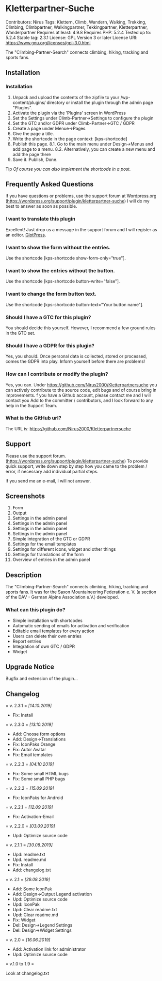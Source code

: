 # Kletterpartner-Suche
Contributors: Nirus
Tags: Klettern, Climb, Wandern, Walking, Trekking, Climbing, Climbpartner, Walkingpartner, Tekkingpartner, Kletterpartner, Wanderpartner
Requires at least: 4.9.8
Requires PHP: 5.2.4
Tested up to: 5.2.4
Stable tag: 2.3.1
License: GPL Version 3 or later
License URI: https://www.gnu.org/licenses/gpl-3.0.html

The "Climbing-Partner-Search" connects climbing, hiking, tracking and sports fans.

## Installation

### Installation
1. Unpack and upload the contents of the zipfile to your /wp-content/plugins/ directory or install the plugin through the admin page "Plugins".
2. Activate the plugin via the 'Plugins' screen in WordPress
3. Set the Settings under  Climb-Partner->Settings to configure the plugin
3. Set the GTC and/or GDPR under Climb-Partner->GTC / GDPR
4. Create a page under Menue->Pages
5. Give the page a title.
6. Write the shortcode in the page context: [kps-shortcode]
7. Publish this page.
8.1. Go to the main menu under Design->Menus and add page to a menu.
8.2. Alternatively, you can create a new menu and add the page there
8. Save it. Publish, Done.

 Tip
*Of course you can also implement the shortcode in a post.*


## Frequently Asked Questions

If you have questions or problems, use the support forum at Wordpress.org
(https://wordpress.org/support/plugin/kletterpartner-suche)
I will do my best to answer as soon as possible.

### I want to translate this plugin

Excellent! Just drop us a message in the support forum and I will
register as an editor.
[GlotPress](https://translate.wordpress.org/projects/wp-plugins/kletterpartner-suche).

### I want to show the form without the entries.

Use the shortcode [kps-shortcode show-form-only="true"].

### I want to show the entries without the button.

Use the shortcode [kps-shortcode button-write="false"].

### I want to change the form button text.

Use the shortcode [kps-shortcode button-text="Your button name"].

### Should I have a GTC for this plugin?

You should decide this yourself.
However, I recommend a few ground rules in the GTC
set.

### Should I have a GDPR for this plugin?

Yes, you should.
Once personal data is collected, stored or processed,
comes the GDPR into play. Inform yourself before there are problems!

### How can I contribute or modify the plugin?

Yes, you can. Under https://github.com/Nirus2000/Kletterpartnersuche
you can actively contribute to the source code, edit bugs and of course
bring in improvements.
f you have a Github account, please contact me and I will contact you
Add to the committer / contributors, and I look forward to any help in the
Support Team.

### What is the GitHub url?

The URL is:
https://github.com/Nirus2000/Kletterpartnersuche

## Support

Please use the support forum. (https://wordpress.org/support/plugin/kletterpartner-suche)
To provide quick support, write down step by step how you came to the problem / error, if necessary add
individual partial steps.

If you send me an e-mail, I will not answer.

## Screenshots

1. Form
2. Output
3. Settings in the admin panel
4. Settings in the admin panel
5. Settings in the admin panel
6. Settings in the admin panel
7. Simple integration of the GTC or GDPR
8. Settings for the email templates
9. Settings for different icons, widget and other things
10. Settings for translations of the form
11. Overview of entries in the admin panel

## Description

The "Climbing-Partner-Search" connects climbing, hiking, tracking and sports fans. It was for the Saxon Mountaineering Federation e. V.
(a section of the DAV - German Alpine Association e.V.) developed.

### What can this plugin do?

* Simple installation with shortcodes
* Automatic sending of emails for activation and verification
* Editable email templates for every action
* Users can delete their own entries
* Report entries
* Integration of own GTC / GDPR
* Widget

## Upgrade Notice

Bugfix and extension of the plugin...

## Changelog

= v. 2.3.1 =
*[14.10.2019]*
* Fix: Install

= v. 2.3.0 =
*[13.10.2019]*
* Add: Choose form options
* Add: Design->Translations
* Fix: IconPaks Orange
* Fix: Autor Avatar
* Fix: Email templates

= v. 2.2.3 =
*[04.10.2019]*
* Fix: Some small HTML bugs
* Fix: Some small PHP bugs

= v. 2.2.2 =
*[15.09.2019]*
* Fix: IconPaks for Android

= v. 2.2.1 =
*[12.09.2019]*
* Fix: Activation-Email

= v. 2.2.0 =
*[03.09.2019]*
* Upd: Optimize source code

= v. 2.1.1 =
*[30.08.2019]*
* Upd: readme.txt
* Upd. readme.md
* Fix: Install
* Add: changelog.txt

= v. 2.1 =
*[29.08.2019]*
* Add: Some IconPak
* Add: Design->Output Legend activation
* Upd: Optimize source code
* Upd: IconPak
* Upd: Clear readme.txt
* Upd: Clear readme.md
* Fix: Widget
* Del: Design->Legend Settings
* Del: Design->Widget Settings

= v. 2.0 =
*[16.06.2019]*
* Add: Activation link for administrator
* Upd: Optimize source code

= v.1.0 to 1.9 =

Look at changelog.txt